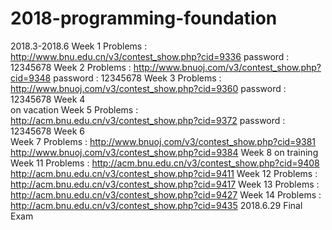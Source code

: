 # 2018-programming-foundation
2018.3-2018.6
Week 1
Problems : http://www.bnu.edu.cn/v3/contest_show.php?cid=9336
password : 12345678
Week 2
Problems : http://www.bnuoj.com/v3/contest_show.php?cid=9348 
password : 12345678
Week 3
Problems : http://www.bnuoj.com/v3/contest_show.php?cid=9360
password : 12345678
Week 4	   
on vacation
Week 5
Problems : http://acm.bnu.edu.cn/v3/contest_show.php?cid=9372
password : 12345678
Week 6	
Week 7 
Problems : http://www.bnuoj.com/v3/contest_show.php?cid=9381
           http://www.bnuoj.com/v3/contest_show.php?cid=9384
Week 8
on training
Week 11
Problems : http://acm.bnu.edu.cn/v3/contest_show.php?cid=9408
           http://acm.bnu.edu.cn/v3/contest_show.php?cid=9411
Week 12
Problems : http://acm.bnu.edu.cn/v3/contest_show.php?cid=9417
Week 13
Problems : http://acm.bnu.edu.cn/v3/contest_show.php?cid=9427
Week 14
Problems : http://acm.bnu.edu.cn/v3/contest_show.php?cid=9435
2018.6.29	Final Exam
